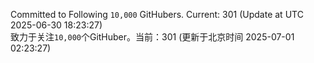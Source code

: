 Committed to Following `10,000` GitHubers. Current: <!-- FOLLOWING_COUNT -->301<!-- FOLLOWING_COUNT --> (Update at UTC <!-- LAST_UPDATED -->2025-06-30 18:23:27<!-- LAST_UPDATED -->)<br>
致力于关注`10,000`个GitHuber。当前：<!-- FOLLOWING_COUNT -->301<!-- FOLLOWING_COUNT --> (更新于北京时间 <!-- LAST_UPDATED_CST -->2025-07-01 02:23:27<!-- LAST_UPDATED_CST -->)

